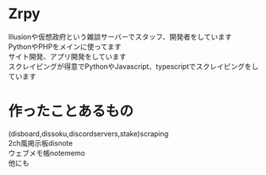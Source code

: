 # Zrpy
Illusionや仮想政府という雑談サーバーでスタッフ、開発者をしています<br>
PythonやPHPをメインに使ってます<br>
サイト開発、アプリ開発をしています<br>
スクレイピングが得意でPythonやJavascript、typescriptでスクレイピングをしています
# 作ったことあるもの
(disboard,dissoku,discordservers,stake)scraping<br>
2ch風掲示板disnote<br>
ウェブメモ帳notememo<br>
他にも
